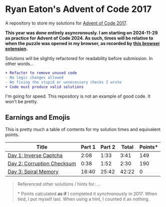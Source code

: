 # Ryan Eaton's Advent of Code 2017

A repository to store my solutions for [Advent of Code 2017](https://adventofcode.com/2017).

**This year was done entirely asyncronously. I am starting on 2024-11-29 as practice for Advent of Code 2024. As such, times will be relative to when the puzzle was opened in my browser, as recorded by [this browser extension](https://chromewebstore.google.com/detail/advent-of-code-part-2-tim/fhmjpoppaplfhgnknpbaaklgdnnimfbn?pli=1).**

Solutions will be slightly refactored for readability before submission. In other words...

```diff
+ Refactor to remove unused code
- No logic changes allowed
- No fixing the stupid or unnecessary checks I wrote
+ Code must produce valid solutions
```

I'm going for speed. This repository is not an example of good code. It won't be pretty.

## Earnings and Emojis

This is pretty much a table of contents for my solution times and equivalent points.

| Title                                    | Part 1 | Part 2 | Total | Points\* |
|------------------------------------------|--------|--------|-------|----------|
| [Day 1: Inverse Captcha](notes/1.md)     | 2:08   | 1:33   | 3:41  | 149      |
| [Day 2: Corruption Checksum](notes/2.md) | 0:38   | 1:52   | 2:30  | 190      |
| [Day 3: Spiral Memory](notes/3.md)       | 16:40  | 25:42  | 42:22 | 0        |

> Referenced other solutions / hints for: ...
>
> \* Points calculated **as if** I completed it synchronously in 2017. When tied, I put myself last. When using a hint, I counted it as nothing.
